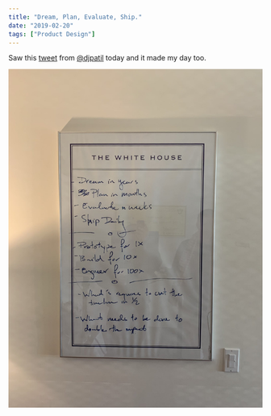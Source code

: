 ```yaml
---
title: "Dream, Plan, Evaluate, Ship."
date: "2019-02-20"
tags: ["Product Design"]
---
```


Saw this [tweet](https://twitter.com/dpatil/status/1093569468880416768) from [@djpatil](https://twitter.com/dpatil) today and it made my day too.

![Your Shadow Rising](images/dj_Patil.jpg)

